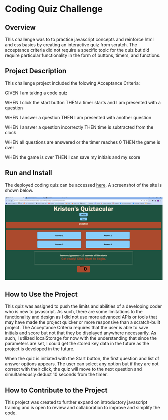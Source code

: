# Coding Quiz Challenge

## Overview
This challenge was to to practice javascript concepts and reinforce html and css basics by creating an interactive quiz from scratch. The acceptance criteria did not require a specific topic for the quiz but did require particular functionality in the form of buttons, timers, and functions.

## Project Description
This challenge project included the folowing Acceptance Criteria:

GIVEN I am taking a code quiz

WHEN I click the start button
THEN a timer starts and I am presented with a question

WHEN I answer a question
THEN I am presented with another question

WHEN I answer a question incorrectly
THEN time is subtracted from the clock

WHEN all questions are answered or the timer reaches 0
THEN the game is over

WHEN the game is over
THEN I can save my initials and my score

## Run and Install
The deployed coding quiz can be accessed [here](https://kristensantee.github.io/coding-quiz-challenge/). A screenshot of the site is shown below.

![](./assets/Screenshot%20Quiz.png)

## How to Use the Project
This quiz was assigned to push the limits and abilities of a developing coder who is new to javascript. As such, there are some limitations to the functionality and design as I did not use more advanced APIs or tools that may have made the project quicker or more responsive than a scratch-built project. The Acceptance Criteria requires that the user is able to save initials and score but not that they be displayed anywhere necessarily. As such, I utilized localStorage for now with the understanding that since the parameters are set, I could get the stored key data in the future as the project is developed in the future. 

When the quiz is initiated with the Start button, the first question and list of answer options appears. The user can select any option but if they are not correct with their click, the quiz will move to the next question and simultaneously deduct 10 seconds from the timer. 

## How to Contribute to the Project
This project was created to further expand on introductory javascript training and is open to review and collaboration to improve and simplify the code.